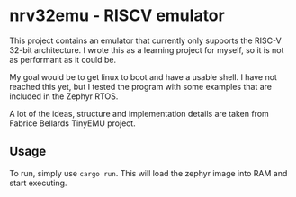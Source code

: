 # nrv32emu - RISCV emulator

This project contains an emulator that currently only supports the RISC-V
32-bit architecture.
I wrote this as a learning project for myself, so it is not as performant as it
could be.

My goal would be to get linux to boot and have a usable shell. I have not
reached this yet, but I tested the program with some examples that are included
in the Zephyr RTOS.

A lot of the ideas, structure and implementation details are taken from Fabrice
Bellards TinyEMU project.

## Usage

To run, simply use `cargo run`. This will load the zephyr image into RAM and
start executing.
